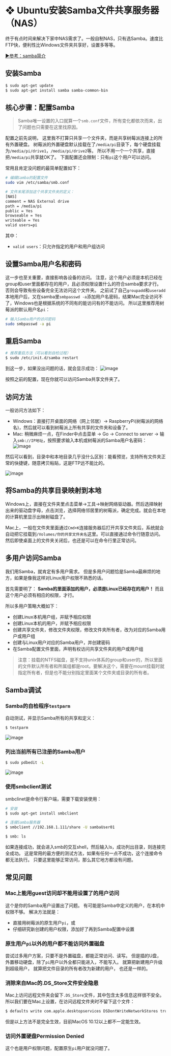 # ❖ Ubuntu安装Samba文件共享服务器（NAS）

终于有点时间来解决下家中NAS需求了。一般自制NAS，只有选Samba。速度比FTP快，便利性比Windows文件夹共享好，设置多等等。

[▶参考：samba简介](https://github.com/jaywcjlove/handbook/blob/master/CentOS/samba.md)

## 安装Samba
```sh
$ sudo apt-get update
$ sudo apt-get install samba samba-common-bin
```

## 核心步骤：配置Samba

> Samba唯一设置的入口就算一个`smb.conf`文件，所有变化都依次而来，出了问题也只需要在这里找原因。

配置之前先说明，
这里我不打算只共享一个文件夹，而是共享树莓派连接上的所有外置硬盘。
树莓派的外置硬盘默认挂载在了`/media/pi`目录下，每个硬盘挂载为`/media/pi/drive1`，`/media/pi/drive2`等。
所以不用一个一个共享，直接把`/media/pi`共享就OK了。
下面配置还会限制：只有`pi`这个用户可以访问。

常用且肯定没问题的最简单配置如下：
```sh
# 编辑Samba的配置文件
sudo vim /etc/samba/smb.conf

# 文件末尾添加这个共享文件夹的定义：
[NAS]
comment = NAS External drive
path = /media/pi
public = Yes
browseable = Yes
writeable = Yes
valid users=pi
```

其中：
- `valid users`：只允许指定的用户和用户组访问

## 设置Samba用户名和密码
这一步也至关重要，直接影响各设备的访问。
注意，这个用户必须是本机已经在group和user里面都存在的用户，且必须权限设置什么的符合samba要求才行。否则会导致有些设备完全无法访问这个文件夹。
之前试了自己`groupadd`和`useradd`本地用户后，又在samba里`smbpasswd -a`添加用户名密码，结果Mac完全访问不了，Windows也是根据系统的不同有的能访问有的不能访问。
所以这里推荐用树莓派的默认用户名`pi`：
```sh
# 输入Samba用户的访问密码
sudo smbpasswd -a pi
```

## 重启Samba
```sh
# 推荐重启方法（可以看到自检过程）
$ sudo /etc/init.d/samba restart
```

到这一步，如果没出问题的话，就会显示成功：
![image](https://user-images.githubusercontent.com/14041622/42730143-053748c0-8820-11e8-814e-d85bf7090dce.png)

按照之前的配置，现在你就可以访问Samba共享文件夹了。

## 访问方法

一般访问方法如下：
- Windows：直接打开桌面的网络（网上邻居）-> RaspberryPi(树莓派的网络名)，然后就可以看到树莓派上所有共享的文件夹和设备了。
- Mac: 稍微麻烦一点，在Finder中点击菜单 -> Go -> Connect to server -> 输入`smb://IP地址`，按照要求输入本机或树莓派的Samba用户名密码：
![image](https://user-images.githubusercontent.com/14041622/42736889-41f02f68-88a0-11e8-9b9c-87a1de108457.png)


然后可以看到，目录中和本地目录几乎没什么区别：能看预览，支持所有文件夹正常的快捷键，随意拷贝粘贴，这是FTP远不能比的。

![image](https://user-images.githubusercontent.com/14041622/42730221-a50fd88e-8821-11e8-8221-13bf36273ec4.png)


## 将Samba的共享目录映射到本地

Windows上，直接在文件夹里点击菜单->工具->映射网络驱动器。然后选择映射出来的驱动盘字母，点击浏览，选择网络邻居里的树莓派，确定完成。就会在本地的计算机里显示出映射磁盘了。

Mac上，一般在文件夹里面通过`Cmd+K`连接服务器后打开共享文件夹后，系统就会自动把它挂载到`/Volumes/你的共享文件夹名`这里。可以直接通过命令行随意访问。然后即使桌面上的文件夹关闭后，也还是可以在命令行里正常访问。


## 多用户访问Samba
我们用Samba，就肯定有多用户需求。
但是多用户问题恰是Samba最麻烦的地方，如果是像我这样对Linux用户权限不熟悉的话。

首先需要明了：
**Samba的里面添加的用户，必须是Linux已经存在的用户！**
而且这个用户必须有相应的权限，才行。

所以多用户策略大概如下：
- 创建Linux本机用户组，并赋予相应权限
- 创建Linux本机的用户，并赋予相应权限
- 创建共享文件夹，修改文件夹权限，修改文件夹所有者，改为对应的Samba用户或用户组
- 创建与Linux用户对应的Samba用户，并创建密码
- 在Samba配置文件里面，声明有权访问共享文件夹的用户或用户组

> 注意：挂载的NTFS磁盘，是不支持unix体系的group和user的，所以里面的文件默认所有者和所属组都是root。要解决这个，需要在mount挂载时就指定所有者，但是也不能分别指定里面某个文件夹或目录的所有者。



## Samba调试

### Samba的自检程序`testparm`
自动测试，并显示Samba所有的共享和定义：
```sh
$ testparm
```
![image](https://user-images.githubusercontent.com/14041622/42730699-a3387ab4-882d-11e8-85bb-8c669fa1495b.png)

### 列出当前所有已注册的Samba用户

```sh
$ sudo pdbedit -L
```
![image](https://user-images.githubusercontent.com/14041622/42769960-5770ccb0-8956-11e8-8305-cba691304a95.png)


### 使用smbclient测试
smbclinet是命令行客户端，需要下载安装使用：
```sh
# 安装
$ sudo apt-get install smbclient

# 连接Samba服务器
$ smbclient //192.168.1.111/share -U sambaUser01

$ smb: ls
```
如果连接成功，就会进入smb的交互shell，然后输入ls，成功列出目录，则连接完全成功。
这是常用的最方便的测试方法，如果有任何一点不成功，这个连接命令都无法执行。
只要这里能够正常访问，那么其它地方都没有问题。

## 常见问题

### Mac上能用guest访问却不能用设置了的用户访问
这个是你的Samba用户设置出了问题。
有可能是Samba中定义的用户，在本机中权限不够。
解决方法就是：
- 直接用树莓派的原生用户`pi`，或
- 仔细研究新创建的用户权限，添加好了再到Samba配置中设置

### 原生用户`pi`以外的用户都不能访问外置磁盘
尝试过多用户方案，只要不是外置磁盘，都能正常访问、读写。
但是插的U盘，外置移动硬盘，除了`pi`用户以外全都只能进入，不能写入。
就算把新建用户升级到超级用户，
就算把文件目录的所有者改为新建的用户，
也还是一样的。

### 消除来自Mac的.DS_Store文件安全隐患
Mac上访问远程文件夹会留下`.DS_Store`文件，其中包含太多信息这样很不安全。
所以我们要在Mac上设置，在访问远程文件夹时不留下这个文件：
```sh
$ defaults write com.apple.desktopservices DSDontWriteNetworkStores true
```

但是以上方法不是完全生效，目前MacOS 10.12以上都不一定能生效。

### 访问外置硬盘Permission Denied
这个也是用户权限问题，配置原生`pi`用户就没问题了。


